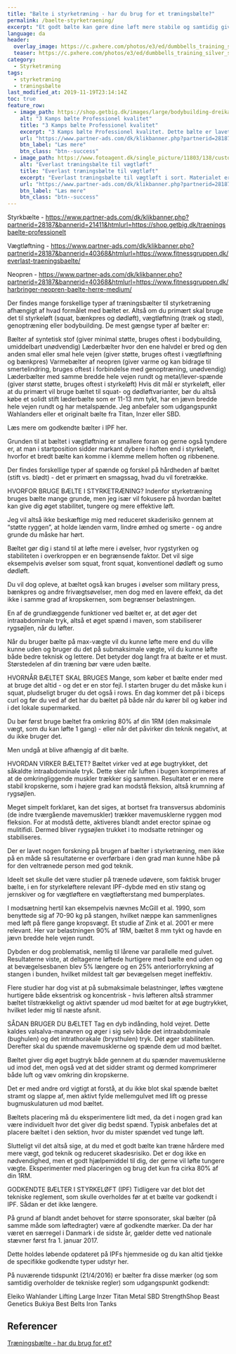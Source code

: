 ```yaml
---
title: "Bælte i styrketræning - har du brug for et træningsbælte?"
permalink: /baelte-styrketraening/
excerpt: "Et godt bælte kan gøre dine løft mere stabile og samtidig give dig mere vægt på stangen i især squat og dødløft. I denne artikel vil jeg fortælle dig om de forskellige typer af bælter, hvordan bæltet virker og hvornår du skal bruge det."
language: da
header:
  overlay_image: https://c.pxhere.com/photos/e3/ed/dumbbells_training_silver_sports_force_mussels_body_building-600719.jpg!d
  teaser: https://c.pxhere.com/photos/e3/ed/dumbbells_training_silver_sports_force_mussels_body_building-600719.jpg!d
category:
  - Styrketræning
tags:
  - styrketræning
  - træningsbælte
last_modified_at: 2019-11-19T23:14:14Z
toc: true
feature_row:
  - image_path: https://shop.getbig.dk/images/large/bodybuilding-dreikampfguertel_LRG.jpg
    alt: "3 Kamps bælte Professionel kvalitet"
    title: "3 Kamps bælte Professionel kvalitet"
    excerpt: "3 Kamps bælte Professionel kvalitet. Dette bælte er lavet i ekstrem robust læder og er MEGET stabil. Det er specielt velegnet for hård styrkeløft, bodybuilding og 3-kamp."
    url: "https://www.partner-ads.com/dk/klikbanner.php?partnerid=28187&bannerid=21411&htmlurl=https://shop.getbig.dk/traeningsbaelte-professionelt"
    btn_label: "Læs mere"
    btn_class: "btn--success"
  - image_path: https://www.fotoagent.dk/single_picture/11803/138/custom1/tr%c3%83%c2%a6ningsb%c3%83%c2%a6lte.jpg
    alt: "Everlast træningsbælte til vægtløft"
    title: "Everlast træningsbælte til vægtløft"
    excerpt: "Everlast træningsbælte til vægtløft i sort. Materialet er i ægte læder med blød indvendig polstring. Everlast bæltet yder en optimal støtte ved intens styrkeløft med en bredde på 10 cm og dobbelt spænde til lukning."
    url: "https://www.partner-ads.com/dk/klikbanner.php?partnerid=28187&bannerid=40368&htmlurl=https://www.fitnessgruppen.dk/everlast-traeningsbaelte/"
    btn_label: "Læs mere"
    btn_class: "btn--success"
---
```


Styrkbælte - https://www.partner-ads.com/dk/klikbanner.php?partnerid=28187&bannerid=21411&htmlurl=https://shop.getbig.dk/traeningsbaelte-professionelt

Vægtløftning - https://www.partner-ads.com/dk/klikbanner.php?partnerid=28187&bannerid=40368&htmlurl=https://www.fitnessgruppen.dk/everlast-traeningsbaelte/

Neopren - https://www.partner-ads.com/dk/klikbanner.php?partnerid=28187&bannerid=40368&htmlurl=https://www.fitnessgruppen.dk/harbringer-neopren-baelte-herre-medium/



Der findes mange forskellige typer af træningsbælter til styrketræning afhængigt af hvad formålet med bæltet er. Altså om du primært skal bruge det til styrkeløft (squat, bænkpres og dødløft), vægtløftning (træk og stød), genoptræning eller bodybuilding. De mest gængse typer af bælter er:

Bælter af syntetisk stof (giver minimal støtte, bruges oftest i bodybuilding, umiddelbart unødvendig)
Læderbælter hvor den ene halvdel er bred og den anden smal eller smal hele vejen (giver støtte, bruges oftest i vægtløftning og bænkpres)
Varmebælter af neopren (giver varme og kan bidrage til smertelindring, bruges oftest i forbindelse med genoptræning, unødvendig)
Læderbælter med samme bredde hele vejen rundt og metal/lever-spænde (giver størst støtte, bruges oftest i styrkeløft)
Hvis dit mål er styrkeløft, eller at du primært vil bruge bæltet til squat- og dødløftvarianter, bør du altså købe et solidt stift læderbælte som er 11-13 mm tykt, har en jævn bredde hele vejen rundt og har metalspænde. Jeg anbefaler som udgangspunkt Wahlanders eller et originalt bælte fra Titan, Inzer eller SBD.

Læs mere om godkendte bælter i IPF her.

Grunden til at bæltet i vægtløftning er smallere foran og gerne også tyndere er, at man i startposition sidder markant dybere i hoften end i styrkeløft, hvorfor et bredt bælte kan komme i klemme mellem hoften og ribbenene.

Der findes forskellige typer af spænde og forskel på hårdheden af bæltet (stift vs. blødt) - det er primært en smagssag, hvad du vil foretrække.

HVORFOR BRUGE BÆLTE I STYRKETRÆNING?
Indenfor styrketræning bruges bælte mange grunde, men jeg især vil fokusere på hvordan bæltet kan give dig øget stabilitet, tungere og mere effektive løft.

Jeg vil altså ikke beskæftige mig med reduceret skaderisiko gennem at “støtte ryggen”, at holde lænden varm, lindre ømhed og smerte - og andre grunde du måske har hørt.

Bæltet gør dig i stand til at løfte mere i øvelser, hvor rygstyrken og stabiliteten i overkroppen er en begrænsende faktor. Det vil sige eksempelvis øvelser som squat, front squat, konventionel dødløft og sumo dødløft.

Du vil dog opleve, at bæltet også kan bruges i øvelser som military press, bænkpres og andre frivægtsøvelser, men dog med en lavere effekt, da det ikke i samme grad af kropskernen, som begrænser belastningen.

En af de grundlæggende funktioner ved bæltet er, at det øger det intraabdominale tryk, altså et øget spænd i maven, som stabiliserer rygsøjlen, når du løfter.

Når du bruger bælte på max-vægte vil du kunne løfte mere end du ville kunne uden og bruger du det på submaksimale vægte, vil du kunne løfte både bedre teknisk og lettere. Det betyder dog langt fra at bælte er et must. Størstedelen af din træning bør være uden bælte.

HVORNÅR BÆLTET SKAL BRUGES
Mange, som køber et bælte ender med at bruge det altid - og det er en stor fejl. I starten bruger du det måske kun i squat, pludseligt bruger du det også i rows. En dag kommer det på i biceps curl og før du ved af det har du bæltet på både når du kører bil og køber ind i det lokale supermarked.

Du bør først bruge bæltet fra omkring 80% af din 1RM (den maksimale vægt, som du kan løfte 1 gang) - eller når det påvirker din teknik negativt, at du ikke bruger det.

Men undgå at blive afhængig af dit bælte.

HVORDAN VIRKER BÆLTET?
Bæltet virker ved at øge bugtrykket, det såkaldte intraabdominale tryk. Dette sker når luften i bugen komprimeres af at de omkringliggende muskler trækker sig sammen. Resultatet er en mere stabil kropskerne, som i højere grad kan modstå fleksion, altså krumning af rygsøjlen.

Meget simpelt forklaret, kan det siges, at bortset fra transversus abdominis (de indre tværgående mavemuskler) trækker mavemusklerne ryggen mod fleksion. For at modstå dette, aktiveres blandt andet erector spinae og mulitifidi. Dermed bliver rygsøjlen trukket i to modsatte retninger og stabiliseres.

Der er lavet nogen forskning på brugen af bælter i styrketræning, men ikke på en måde så resultaterne er overførbare i den grad man kunne håbe på for den veltrænede person med god teknik.

Ideelt set skulle det være studier på trænede udøvere, som faktisk bruger bælte, i en for styrkeløftere relevant IPF-dybde med en stiv stang og jernskiver og for vægtløftere en vægtløfterstang med bumperplates.

I modsætning hertil kan eksempelvis nævnes McGill et al. 1990, som benyttede sig af 70-90 kg på stangen, hvilket næppe kan sammenlignes med løft på flere gange kropsvægt. Et studie af Zink et al. 2001 er mere relevant. Her var belastningen 90% af 1RM, bæltet 8 mm tykt og havde en jævn bredde hele vejen rundt.

Dybden er dog problematisk, nemlig til lårene var parallelle med gulvet. Resultaterne viste, at deltagerne løftede hurtigere med bælte end uden og at bevægelsesbanen blev 5% længere og en 25% anteriorforrykning af stangen i bunden, hvilket mildest talt gør bevægelsen meget ineffektiv.

Flere studier har dog vist at på submaksimale belastninger, løftes vægtene hurtigere både eksentrisk og koncentrisk - hvis løfteren altså strammer bæltet tilstrækkeligt og aktivt spænder ud mod bæltet for at øge bugtrykket, hvilket leder mig til næste afsnit.

SÅDAN BRUGER DU BÆLTET
Tag en dyb indånding, hold vejret. Dette kaldes valsalva-manøvren og øger i sig selv både det intraabdominale (bughulen) og det intrathorakale (brysthulen) tryk. Dét øger stabiliteten. Derefter skal du spænde mavemusklerne og spænde dem ud mod bæltet.

Bæltet giver dig øget bugtryk både gennem at du spænder mavemusklerne ud imod det, men også ved at det sidder stramt og dermed komprimerer både luft og væv omkring din kropskerne.

Det er med andre ord vigtigt at forstå, at du ikke blot skal spænde bæltet stramt og slappe af, men aktivt fylde mellemgulvet med lift og presse bugmuskulaturen ud mod bæltet.

Bæltets placering må du eksperimentere lidt med, da det i nogen grad kan være individuelt hvor det giver dig bedst spænd. Typisk anbefales det at placere bæltet i den sektion, hvor du mister spændet ved tunge løft.

Slutteligt vil det altså sige, at du med et godt bælte kan træne hårdere med mere vægt, god teknik og reduceret skadesrisiko. Det er dog ikke en nødvendighed, men et godt hjælpemiddel til dig, der gerne vil løfte tungere vægte. Eksperimenter med placeringen og brug det kun fra cirka 80% af din 1RM.

GODKENDTE BÆLTER I STYRKELØFT (IPF)
Tidligere var det blot det tekniske reglement, som skulle overholdes før at et bælte var godkendt i IPF. Sådan er det ikke længere.

På grund af blandt andet behovet for større sponsorater, skal bælter (på samme måde som løftedragter) være af godkendte mærker. Da der har været en særregel i Danmark i de sidste år, gælder dette ved nationale stævner først fra 1. januar 2017.

Dette holdes løbende opdateret på IPFs hjemmeside og du kan altid tjekke de specifikke godkendte typer udstyr her.

På nuværende tidspunkt (21/4/2016) er bælter fra disse mærker (og som samtidig overholder de tekniske regler) som udgangspunkt godkendt:

Eleiko
Wahlander
Lifting Large
Inzer
Titan
Metal
SBD
StrengthShop
Beast Genetics
Bukiya
Best Belts
Iron Tanks



## Referencer

[Træningsbælte - har du brug for et?](https://www.bodylab.dk/shop/traeningsbaelte-har-du-1627c1.html)
